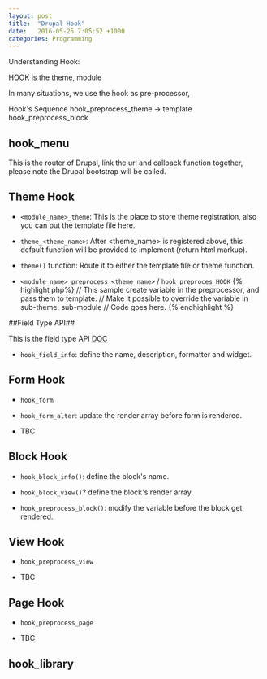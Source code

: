 ```yaml
---
layout: post
title:  "Drupal Hook"
date:   2016-05-25 7:05:52 +1000
categories: Programming
---
```


Understanding Hook:

HOOK is the theme, module

In many situations, we use the hook as pre-processor,  

Hook's Sequence
hook_preprocess_theme -> template
hook_preprocess_block

## hook_menu ##

This is the router of Drupal, link the url and callback function together, please note the Drupal bootstrap will be called.

## Theme Hook ##

- `<module_name>_theme`: This is the place to store theme registration, also you can put the template file here.

- `theme_<theme_name>`: After <theme_name> is registered above, this default function will be provided to implement (return html markup).
 
- `theme()` function: Route it to either the template file or theme function.

- `<module_name>_preprocess_<theme_name>` / `hook_preproces_HOOK`
{% highlight php%}
   // This sample create variable in the preprocessor, and pass them to template.
   // Make it possible to override the variable in sub-theme, sub-module
   // Code goes here.
{% endhighlight %}

##Field Type API##

This is the field type API [DOC](https://api.drupal.org/api/drupal/modules%21field%21field.api.php/group/field_types/7.x)
 
- `hook_field_info`: define the name, description, formatter and widget. 

## Form Hook ##

- `hook_form` 

- `hook_form_alter`: update the render array before form is rendered.

- TBC


## Block Hook ##

- `hook_block_info()`: define the block's name.  

- `hook_block_view()`? define the block's render array.

- `hook_preprocess_block()`: modify the variable before the block get rendered.

## View Hook ##

- `hook_preprocess_view` 

- TBC


## Page Hook ##

- `hook_preprocess_page`

- TBC


## hook_library ##
